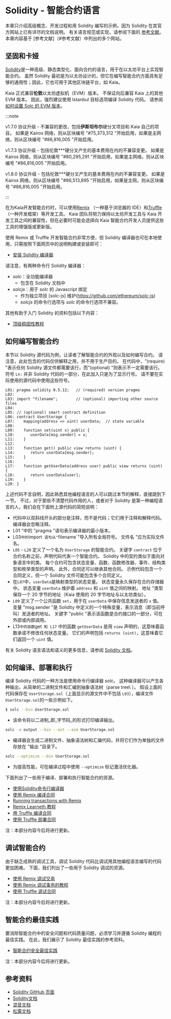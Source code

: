 # Solidity - 智能合约语言

本章只介绍高级概念、开发过程和用 Solidity 编写的示例，因为 Solidity 在其官方网站上已有详尽的文档说明。 有关语言规范或实现，请参阅下面的 [参考文献](#参考文献)。 本章内容基于 [参考文献]（#参考文献）中列出的多个网站。

## 坚固和卡娅<a id="solidity-and-kaia"></a>

[Solidity](https://github.com/ethereum/solidity)是一种高级、静态类型化、面向合约的语言，用于在以太坊平台上实现智能合约。 虽然 Solidity 最初是为以太坊设计的，但它在编写智能合约方面具有足够的通用性；因此，它也可用于其他区块链平台，如 Kaia。

Kaia 正式兼容**伦敦**以太坊虚拟机（EVM）版本。 不保证向后兼容 Kaia 上的其他 EVM 版本。 因此，强烈建议使用 Istanbul 目标选项编译 Solidity 代码。 请参阅 [如何设置 Solc 的 EVM 版本](https://solidity.readthedocs.io/en/latest/using-the-compiler.html#setting-the-evm-version-to-target)。

:::note

v1.7.0 协议升级 - 不兼容的更改，包括**伊斯坦布尔**硬分叉项目和 Kaia 自己的项目。
如果是 Kairos 网络，则从区块编号 "#75,373,312 "开始启用，如果是主网络，则从区块编号 "#86,816,005 "开始启用。

v1.7.3 协议升级 - 包括伦敦\*\*\*硬分叉产生的基本费用在内的不兼容变更。
如果是 Kairos 网络，则从区块编号 "#80,295,291 "开始启用，如果是主网络，则从区块编号 "#86,816,005 "开始启用。

v1.8.0 协议升级 - 包括伦敦\*\*\*硬分叉产生的基本费用在内的不兼容变更。
如果是 Kairos 网络，则从区块编号 "#86,513,895 "开始启用，如果是主网，则从区块编号 "#86,816,005 "开始启用。

:::

在为Kaia开发智能合约时，可以使用[Remix](https://remix.ethereum.org/) （一种基于浏览器的 IDE）和[Truffle](https://github.com/trufflesuite/truffle) （一种开发框架）等开发工具。 Kaia 团队将努力保持以太坊开发工具与 Kaia 开发工具之间的兼容性，但在必要时可能会选择向 Kaia 智能合约开发人员提供这些工具的增强版或更新版。

使用 Remix 或 Truffle 开发智能合约非常方便，但 Solidity 编译器也可在本地使用，只需按照下面网页中的说明构建或安装即可：

- [安装 Solidity 编译器](https://docs.soliditylang.org/en/latest/installing-solidity.html)

请注意，有两种命令行 Solidity 编译器：

- _solc_：全功能编译器
  - 包含在 Solidity 文档中
- _solcjs_：用于 _solc_ 的 Javascript 绑定
  - 作为独立项目 [solc-js] 维护(https://github.com/ethereum/solc-js)
  - _solcjs_ 的命令行选项与 _solc_ 的命令行选项不兼容。

其他有助于入门 Solidity 的资料包括以下内容：

- [顶级稳固性教程](https://medium.com/coinmonks/top-solidity-tutorials-4e7adcacced8)

## 如何编写智能合约<a id="how-to-write-a-smart-contract"></a>

本节以 Solidity 源代码为例，让读者了解智能合约的外观以及如何编写合约。 请注意，此处包含的代码仅供解释之用，并不用于生产目的。 在代码中，"(require) "表示任何 Solidity 源文件都需要该行，而"(optional) "则表示不一定需要该行。 符号 `Ln:` 并非 Solidity 代码的一部分，在此加入只是为了显示行号。 请不要在实际使用的源代码中使用这些符号。

```text
L01: pragma solidity 0.5.12;   // (required) version pragma
L02:
L03: import "filename";        // (optional) importing other source files
L04:
L05: // (optional) smart contract definition
L06: contract UserStorage {
L07:    mapping(address => uint) userData;  // state variable
L08:
L09:    function set(uint x) public {
L10:       userData[msg.sender] = x;
L11:    }
L12:
L13:    function get() public view returns (uint) {
L14:       return userData[msg.sender];
L15:    }
L16:
L17:    function getUserData(address user) public view returns (uint) {
L18:       return userData[user];
L19:    }
L20: }
```

上述代码不言自明，因此熟悉其他编程语言的人可以跳过本节的解释，直接跳到下一节。 不过，对于那些不清楚代码作用的人，或者对于 Solidity 是第一种编程语言的人，我们会在下面附上源代码的简短说明：

- 代码中以双斜线开头的部分是注释，而不是代码；它们用于注释和解释代码。  编译器会忽略注释。
- L01 "中的 "pragma "语句表示编译器的最小版本。
- L03`中的`import` 语句从"`filename\`"导入所有全局符号。 文件名 "应为实际文件名。
- `L05` - `L20` 定义了一个名为 `UserStorage` 的智能合约。  关键字 `contract` 位于合约名称之前，声明代码代表一个智能合约。  Solidity 中的契约类似于面向对象语言中的类。  每个合约可包含状态变量、函数、函数修改器、事件、结构类型和枚举类型的声明。  此外，合同还可以继承其他合同。  示例代码包含一个合同定义，但一个 Solidity 文件可能包含多个合同定义。
- 在`L07`中，`userData`是映射类型的状态变量。  状态变量永久保存在合约存储器中。  状态变量 `userData` 维护着 `address` 和 `uint` 值之间的映射。  地址 "类型保存一个 20 字节的地址（Kaia 使用的 20 字节地址与以太坊类似）。
- `L09` 定义了一个公共函数 `set`，用于在 `userData` 中保存信息发送者的 `x` 值。  变量 "msg.sender "是 Solidity 中定义的一个特殊变量，表示消息（即当前呼叫）发送者的地址。  关键字 "public "表示该函数是合约接口的一部分，可在外部或内部调用。
- L13`中的函数`get` 和 L17` 中的函数 `getUserData` 是用 `view` 声明的，这意味着函数承诺不修改任何状态变量。  它们的声明包括 `returns (uint)`，这意味着它们返回一个 `uint` 值。

有关 Solidity 语言语法和语义的更多信息，请参阅 [Solidity 文档](https://docs.soliditylang.org/)。

## 如何编译、部署和执行<a id="how-to-compile-deploy-and-execute"></a>

编译 Solidity 代码的一种方法是使用命令行编译器 _solc_。 这种编译器可以产生各种输出，从简单的二进制文件和汇编到抽象语法树（parse tree\ ）。 假设上面的代码保存在 `UserStorage.sol`（上面显示的源文件中不包括 `L03`），编译文件 `UserStorage.sol`的一些示例如下。

```bash
$ solc --bin UserStorage.sol
```

- 该命令将以二进制_即_字节码_的形式打印编译输出。

```bash
solc -o output --bin --ast --asm UserStorage.sol
```

- 编译器会生成二进制文件、抽象语法树和汇编代码，并将它们作为单独的文件存放在 "输出 "目录下。

```bash
solc --optimize --bin UserStorage.sol
```

- 为提高性能，可在编译过程中使用 `--optimize` 标记激活优化器。

下面列出了一些用于编译、部署和执行智能合约的资源。

- [使用Solidity命令行编译器](https://docs.soliditylang.org/en/latest/using-the-compiler.html)
- [使用 Remix 编译合同](https://remix-ide.readthedocs.io/en/stable/compile.html)
- [Running transactions with Remix](https://remix-ide.readthedocs.io/en/stable/run.html)
- [Remix Learneth 教程](https://remix-ide.readthedocs.io/en/latest/remix_tutorials_learneth.html)
- [用 Truffle 编译合同](https://trufflesuite.com/docs/truffle/getting-started/compiling-contracts)
- [使用 Truffle 部署合同](https://trufflesuite.com/docs/truffle/getting-started/running-migrations)

注：本部分内容今后将进行更新。

## 调试智能合约<a id="debugging-smart-contracts"></a>

由于缺乏成熟的调试工具，调试 Solidity 代码比调试用其他编程语言编写的代码更加困难。 下面，我们列出了一些用于 Solidity 调试的资源。

- [使用 Remix 调试交易](https://remix-ide.readthedocs.io/en/latest/debugger.html)
- [使用 Remix 调试事务的教程](https://remix-ide.readthedocs.io/en/latest/tutorial_debug.html)
- [使用 Truffle 调试合同](https://trufflesuite.com/docs/truffle/getting-started/using-the-truffle-debugger/)

注：本部分内容今后将进行更新。

## 智能合约最佳实践<a id="smart-contract-best-practices"></a>

要消除智能合约中的安全问题和代码质量问题，必须学习并遵循 Solidity 编程的最佳实践。 在此，我们展示了 Solidity 最佳实践的参考资料。

- [智能合约安全最佳实践](https://github.com/ConsenSys/smart-contract-best-practices)

注：本部分内容今后将进行更新。

## 参考资料<a id="references"></a>

- [Solidity GitHub 页面](https://github.com/ethereum/solidity)
- [Solidity文档](https://solidity.readthedocs.io/en/latest/index.html)
- [混音文档](https://remix-ide.readthedocs.io/en/latest/)
- [松露文档](https://trufflesuite.com/docs/truffle/)
